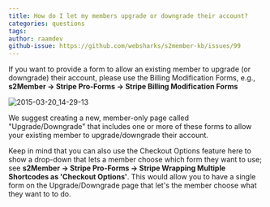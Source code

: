 ```yaml
---
title: How do I let my members upgrade or downgrade their account?
categories: questions
tags: 
author: raamdev
github-issue: https://github.com/websharks/s2member-kb/issues/99
---
```


If you want to provide a form to allow an existing member to upgrade (or downgrade) their account, please use the Billing Modification Forms, e.g., **s2Member → Stripe Pro-Forms → Stripe Billing Modification Forms**

![2015-03-20_14-29-13](https://cloud.githubusercontent.com/assets/53005/6758326/abbd6334-cf0d-11e4-8c95-1c14fd798b18.png)

We suggest creating a new, member-only page called "Upgrade/Downgrade" that includes one or more of these forms to allow your existing member to upgrade/downgrade their account.

Keep in mind that you can also use the Checkout Options feature here to show a drop-down that lets a member choose which form they want to use; see **s2Member → Stripe Pro-Forms → Stripe Wrapping Multiple Shortcodes as 'Checkout Options'**. This would allow you to have a single form on the Upgrade/Downgrade page that let's the member choose what they want to to do.
